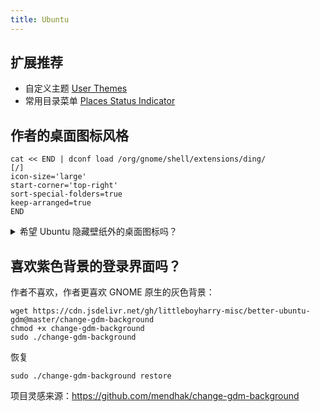 ```yaml
---
title: Ubuntu
---
```


## 扩展推荐

- 自定义主题 [User Themes](https://extensions.gnome.org/extension/19/user-themes/)
- 常用目录菜单 [Places Status Indicator](https://extensions.gnome.org/extension/8/places-status-indicator/)

## 作者的桌面图标风格

```shell
cat << END | dconf load /org/gnome/shell/extensions/ding/
[/]
icon-size='large'
start-corner='top-right'
sort-special-folders=true
keep-arranged=true
END
```

<details className="let-details-to-yellow">
  <summary>希望 Ubuntu 隐藏壁纸外的桌面图标吗？</summary>

    gnome-extensions disable ding@rastersoft.com

</details>

## 喜欢紫色背景的登录界面吗？

作者不喜欢，作者更喜欢 GNOME 原生的灰色背景：

```shell
wget https://cdn.jsdelivr.net/gh/littleboyharry-misc/better-ubuntu-gdm@master/change-gdm-background
chmod +x change-gdm-background
sudo ./change-gdm-background
```

恢复

    sudo ./change-gdm-background restore

项目灵感来源：https://github.com/mendhak/change-gdm-background
